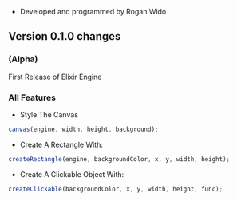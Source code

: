 - Developed and programmed by Rogan Wido

## Version 0.1.0 changes
### (Alpha)
First Release of Elixir Engine
### All Features
- Style The Canvas
```js
canvas(engine, width, height, background);
```

- Create A Rectangle With:
```js
createRectangle(engine, backgroundColor, x, y, width, height);
```

- Create A Clickable Object With:
```js
createClickable(backgroundColor, x, y, width, height, func);
```
